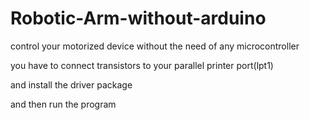 # Robotic-Arm-without-arduino
control your motorized device without the need of any microcontroller

you have to connect transistors to your parallel printer port(lpt1)

and install the driver package

and then run the program
